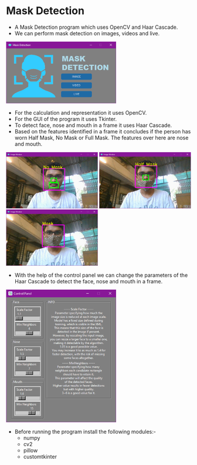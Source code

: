 # Mask Detection
* A Mask Detection program which uses OpenCV and Haar Cascade.
* We can perform mask detection on images, videos and live.

<div>
<p float="center">
  <img src="images/1.png" width="300" />
</p>
</div>

* For the calculation and representation it uses OpenCV.
* For the GUI of the program it uses Tkinter.
* To detect face, nose and mouth in a frame it uses Haar Cascade.
* Based on the features identified in a frame it concludes if the person has worn Half Mask, No Mask or Full Mask. The features over here are nose and mouth.

<div>
<p float="left">
  <img src="images/2.png" width="250" />
  <img src="images/3.png" width="250" />
  <img src="images/4.png" width="250" />
</p>
</div>

* With the help of the control panel we can change the parameters of the Haar Cascade to detect the face, nose and mouth in a frame.

<div>
<p float="center">
  <img src="images/5.png" width="300" />
</p>
</div>

* Before running the program install the following modules:-
  * numpy
  * cv2
  * pillow
  * customtkinter